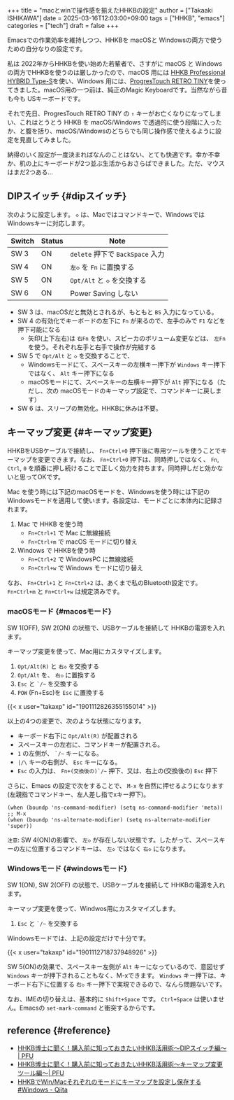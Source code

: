 +++
title = "macとwinで操作感を揃えたHHKBの設定"
author = ["Takaaki ISHIKAWA"]
date = 2025-03-16T12:03:00+09:00
tags = ["HHKB", "emacs"]
categories = ["tech"]
draft = false
+++

Emacsでの作業効率を維持しつつ、HHKBを macOSと Windowsの両方で使うための自分なりの設定です。  

私は 2022年からHHKBを使い始めた若輩者で、さすがに macOS と Windows の両方でHHKBを使うのは厳しかったので、macOS 用には [HHKB Professional HYBRID Type-S](https://happyhackingkb.com/jp/products/hybrid%5Ftypes/)を使い、Windows 用には、[ProgresTouch RETRO TINY](https://pxaka.tokyo/blog/2020/1116-progrestouch-retro-tiny/)を使ってきました。macOS用の一つ前は、純正のMagic Keyboardです。当然ながら昔も今も USキーボードです。  

それで先日、ProgresTouch RETRO TINY の `↑` キーがお亡くなりになってしまい、これはとうとう HHKB を macOS/Windows で透過的に使う段階に入ったか、と腹を括り、macOS/Windowsのどちらでも同じ操作感で使えるように設定を見直してみました。  

納得のいく設定が一度決まればなんのことはない、とても快適です。幸か不幸か、机の上にキーボードが2つ並ぶ生活からおさらばできました。ただ、マウスはまだ2つある...  


## DIPスイッチ {#dipスイッチ}

次のように設定します。  `◇` は、Macではコマンドキーで、WindowsではWindowsキーに対応します。  

| Switch | Status | Note                        |
|--------|--------|-----------------------------|
| SW 3   | ON     | `delete` 押下で `BackSpace` 入力 |
| SW 4   | ON     | `左◇` を `Fn` に置換する    |
| SW 5   | ON     | `Opt/Alt` と `◇` を交換する |
| SW 6   | ON     | Power Saving しない         |

-   SW 3 は、macOSだと無効とされるが、もともと `BS` 入力になっている。
-   SW 4 の有効化でキーボードの左下に `Fn` が来るので、左手のみで `F1` などを押下可能になる  
    -   矢印(上下左右)は `右Fn` を使い、スピーカのボリューム変更などは、 `左Fn` を使う。それぞれ左手と右手で操作が完結する
-   SW 5 で `Opt/Alt` と `◇` を交換することで、  
    -   Windowsモードにて、スペースキーの左横キー押下が `Windows` キー押下ではなく、 `Alt` キー押下になる
    -   macOSモードにて、スペースキーの左横キー押下が `Alt` 押下になる（ただし、次の macOSモードのキーマップ設定で、コマンドキーに戻します）
-   SW 6 は、スリープの無効化。HHKBに休みは不要。


## キーマップ変更 {#キーマップ変更}

HHKBをUSBケーブルで接続し、 `Fn+Ctrl+0` 押下後に専用ツールを使うことでキーマップを変更できます。なお、 `Fn+Ctrl+0` 押下は、同時押しではなく、 `Fn`, `Ctrl`, `0` を順番に押し続けることで正しく効力を持ちます。同時押しだと効かないと思ってOKです。  

Mac を使う時には下記のmacOSモードを、Windowsを使う時には下記のWindowsモードを適用して使います。各設定は、モードごとに本体内に記録されます。  

1.  Mac で HHKB を使う時  
    -   `Fn+Ctrl+1` で Mac に無線接続
    -   `Fn+Ctrl+m` で macOS モードに切り替え
2.  Windows で HHKBを使う時  
    -   `Fn+Ctrl+2` で WindowsPC に無線接続
    -   `Fn+Ctrl+w` で Windows モードに切り替え

なお、 `Fn+Ctrl+1` と `Fn+Ctrl+2` は、あくまで私のBluetooth設定です。 `Fn+Ctrl+m` と  `Fn+Ctrl+w` は規定済みです。  


### macOSモード {#macosモード}

SW 1(OFF), SW 2(ON) の状態で、USBケーブルを接続して HHKBの電源を入れます。  

キーマップ変更を使って、Mac用にカスタマイズします。  

1.  `Opt/Alt(R)` と `右◇` を交換する
2.  `Opt/Alt` を、 `右◇` に置換する
3.  `Esc` と `` `/~ `` を交換する
4.  `POW` (Fn+Esc)を `Esc` に置換する

{{< x user="takaxp" id="1901112826355155014" >}}  

以上の4つの変更で、次のような状態になります。  

-   キーボード右下に `Opt/Alt(R)` が配置される
-   スペースキーの左右に、コマンドキーが配置される。
-   `1` の左側が、 `` `/~ `` キーになる。
-   `|/\` キーの右側が、 `Esc` キーになる。
-   `Esc` の入力は、 ``Fn+(交換後の)`/~`` 押下、又は、右上の(交換後の) `Esc` 押下

さらに、Emacs の設定で次をすることで、 `M-x` を自然に押せるようになります(左親指でコマンドキー、左人差し指でxキー押下)。  

```emacs-lisp
(when (boundp 'ns-command-modifier) (setq ns-command-modifier 'meta)) ;; M-x
(when (boundp 'ns-alternate-modifier) (setq ns-alternate-modifier 'super))
```

`注意`: SW 4(ON)の影響で、 `左◇` が存在しない状態です。したがって、スペースキーの左に位置するコマンドキーは、 `左◇` ではなく `右◇` になります。  


### Windowsモード {#windowsモード}

SW 1(ON), SW 2(OFF) の状態で、USBケーブルを接続して HHKBの電源を入れます。  

キーマップ変更を使って、Windwos用にカスタマイズします。  

1.  `Esc` と `` `/~ `` を交換する

Windowsモードでは、上記の設定だけで十分です。  

{{< x user="takaxp" id="1901112718737948926" >}}  

SW 5(ON)の効果で、スペースキー左側が `Alt` キーになっているので、意図せず `Windows` キーが押下されることもなく、M-xできます。 `Windows` キー押下は、キーボード右下に位置する `右◇` キー押下で実現できるので、なんら問題ないです。  

なお、IMEの切り替えは、基本的に `Shift+Space` です。 `Ctrl+Space` は使いません。Emacsの `set-mark-command` と衝突するからです。  


## reference {#reference}

-   [HHKB博士に聞く！購入前に知っておきたいHHKB活用術～DIPスイッチ編～ | PFU](https://happyhackingkb.com/jp/life/hhkb%5Flife25.html)
-   [HHKB博士に聞く！購入前に知っておきたいHHKB活用術～キーマップ変更ツール編～| PFU](https://happyhackingkb.com/jp/life/hhkb%5Flife26.html)
-   [HHKBでWin/Macそれぞれのモードにキーマップを設定し保存する #Windows - Qiita](https://qiita.com/amidoazuki/items/60173c7b08c8686bcbb9)
